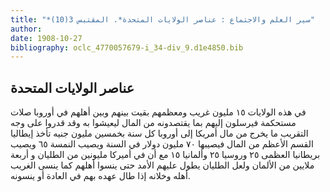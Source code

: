 ```yaml
---
title: "*سير العلم والاجتماع : عناصر الولايات المتحدة*. المقتبس 3(10)"
author: 
date: 1908-10-27
bibliography: oclc_4770057679-i_34-div_9.d1e4850.bib
---
```




##  عناصر الولايات المتحدة 


 في هذه الولايات  ١٥  مليون غريب ومعظمهم بقيت بينهم وبين أهلهم في أوروبا صلات مستحكمة فيرسلون إليهم بما يقتصدونه من المال ليعيشوا به وقد قدروا على وجه التقريب ما يخرج من مال أمريكا إلى أوروبا كل سنة بخمسين مليون جنيه تأخذ إيطاليا القسم الأعظم من المال فيصيبها  ٧٠  مليون دولار في السنة ويصيب النمسة  ٦٥  ويصيب بريطانيا العظمى  ٢٥  وروسيا  ٢٥  وألمانيا  ١٥  مع أن في أميركا مليونين من الطليان و  أربعة  ملايين من الألمان ولعل الطليان يطول عليهم الأمد حتى ينسوا أهلهم كما ينسى   الغريب أهله وخلانه إذا طال عهده بهم في العادة أو ينسونه. 
